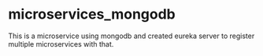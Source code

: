 # microservices_mongodb
This is a microservice using mongodb and created eureka server to register multiple microservices with that.
